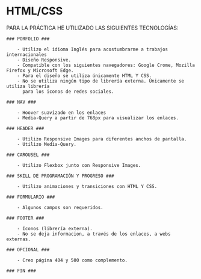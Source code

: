 # HTML/CSS

PARA LA PRÁCTICA HE UTILIZADO LAS SIGUIENTES TECNOLOGÍAS:

	### PORFOLIO ###

		- Utilizo el idioma Inglés para acostumbrarme a trabajos internacionales
		- Diseño Responsive.
		- Compatible con los siguientes navegadores: Google Crome, Mozilla Firefox y Microsoft Edge.
		- Para el diseño se utiliza únicamente HTML Y CSS.
		- No se utiliza ningún tipo de librería externa. Únicamente se utiliza librería
  		  para los iconos de redes sociales.

	### NAV ###

		- Hoover suavizado en los enlaces
		- Media-Query a partir de 768px para visualizar los enlaces.

	### HEADER ###

		- Utilizo Responsive Images para diferentes anchos de pantalla.
		- Utilizo Media-Query.

	### CAROUSEL ###

		- Utilizo Flexbox junto con Responsive Images.

	### SKILL DE PROGRAMACIÓN Y PROGRESO ###

		- Utilizo animaciones y transiciones con HTML Y CSS.

	### FORMULARIO ###

		- Algunos campos son requeridos.

	### FOOTER ###

		- Iconos (librería externa).
		- No se deja informacion, a través de los enlaces, a webs externas. 				

	### OPCIONAL ###
	
		- Creo página 404 y 500 como complemento. 
	
	### FIN ###
	
